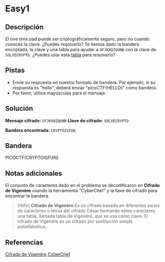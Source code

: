 # Easy1

## Descripción
El one time pad puede ser criptográficamente seguro, pero no cuando conoces la clave. ¿Puedes resolverlo? Te hemos dado la bandera encriptada, la clave y una tabla para ayudar a `UFJKXQZQUNB` con la clave de `SOLVECRYPTO`.
¿Puedes usar esta [tabla](https://jupiter.challenges.picoctf.org/static/1fd21547c154c678d2dab145c29f1d79/table.txt) para resolverlo?

## Pistas
- Envíe su respuesta en nuestro formato de bandera. Por ejemplo, si su respuesta es "hello", deberá enviar "picoCTF{HELLO}" como bandera.
- Por favor, utilice mayúsculas para el mensaje.

## Solución
**Mensaje cifrado:** `UFJKXQZQUNB`
**Llave de cifrado:** `SOLVECRYPTO`

**Bandera encontrada:** `CRYPTOISFUN`

## Bandera
PICOCTF{CRYPTOISFUN}

## Notas adicionales
El conjunto de caracteres dado en el problema se decodificaron en **Cifrado de Vigenère** usando la herramienta "CyberChef" y la llave de cifrado para encontrar la bandera.

>[!info]
>**Cifrado de Vigenère**
>Es un cifrado basado en diferentes series de caracteres o letras del cifrado César formando estos caracteres una tabla, llamada tabla de Vigenère, que se usa como clave. El cifrado de Vigenère es un cifrado por sustitución simple polialfabético.

## Referencias
[Cifrado de Vigenère](https://es.wikipedia.org/wiki/Cifrado_de_Vigen%C3%A8re)
[CyberChef](https://gchq.github.io/CyberChef/#recipe=Vigen%C3%A8re_Decode('SOLVECRYPTO')&input=VUZKS1hRWlFVTkIg)